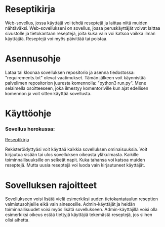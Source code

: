 # Reseptikirja
Web-sovellus, jossa käyttäjä voi tehdä reseptejä ja laittaa niitä muiden nähtäväksi.
Web-sovellukseni on sovellus, jossa peruskäyttäjät voivat laittaa sivustolle ja tietokantaan
reseptejä, joita kuka vain voi katsoa vaikka ilman käyttäjää. Reseptejä voi myös päivittää tai poistaa.

# Asennusohje
Lataa tai kloonaa sovelluksen repositorio ja asenna tiedostossa: "requirements.txt" olevat
vaatimukset. Tämän jälkeen voit käynnistää palvelimen repositorion juuresta komennolla:
"python3 run.py". Mene selaimella osoitteeseen, joka ilmestyy komentoriville kun ajat
edellisen komennon ja voit sitten käyttää sovellusta.

# Käyttöohje
### Sovellus herokussa:
[Reseptikirja](https://ostoskassi.herokuapp.com/)

Rekisteröidyttyäsi voit käyttää kaikkia sovelluksen ominaisuuksia. Voit kirjautua sisään tai ulos sovelluksen oikeasta yläkulmasta.
Kaikille toiminnallisuuksille on selkeät napit. Kuka tahansa voi katsoa muiden reseptejä. Mutta uusia reseptejä voi luoda vain
kirjautuneet käyttäjät.

# Sovelluksen rajoitteet
Sovellukseen voisi lisätä vielä esimerkiksi uuden tietokantataulun reseptien valmistusohjeille eikä vain ainesosille.
Admin-käyttäjät ja heidän toiminnallisuudet voisi myös lisätä sovellukseen. Admin-käyttäjillä voisi olla esimerkiksi
oikeus estää tiettyjä käyttäjiä tekemästä reseptejä, jos siihen olisi aihetta.
